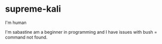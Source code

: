 # supreme-kali

I'm human 

I'm sabastine am a beginner in programming and I have issues with bush = command not found. 

